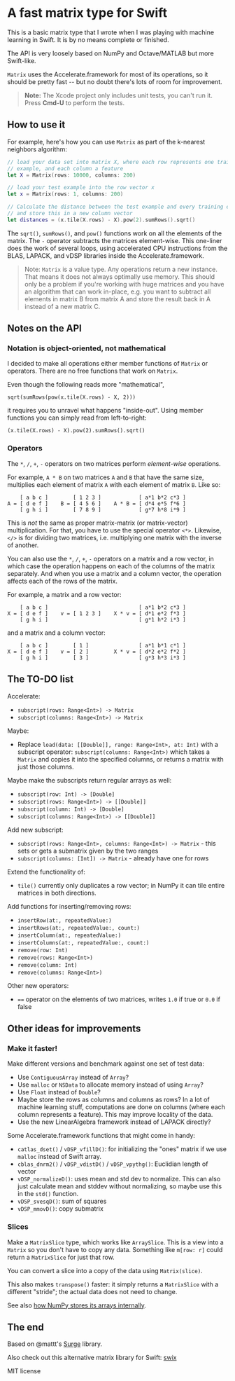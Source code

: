# A fast matrix type for Swift

This is a basic matrix type that I wrote when I was playing with machine learning in Swift. It is by no means complete or finished.

The API is very loosely based on NumPy and Octave/MATLAB but more Swift-like.

`Matrix` uses the Accelerate.framework for most of its operations, so it should be pretty fast -- but no doubt there's lots of room for improvement.

> **Note:** The Xcode project only includes unit tests, you can't run it. Press **Cmd-U** to perform the tests.

## How to use it

For example, here's how you can use `Matrix` as part of the k-nearest neighbors algorithm:

```swift
// load your data set into matrix X, where each row represents one training
// example, and each column a feature
let X = Matrix(rows: 10000, columns: 200)

// load your test example into the row vector x
let x = Matrix(rows: 1, columns: 200)

// Calculate the distance between the test example and every training example
// and store this in a new column vector
let distances = (x.tile(X.rows) - X).pow(2).sumRows().sqrt()
```

The `sqrt()`, `sumRows()`, and `pow()` functions work on all the elements of the matrix. The `-` operator subtracts the matrices element-wise. This one-liner does the work of several loops, using accelerated CPU instructions from the BLAS, LAPACK, and vDSP libraries inside the Accelerate.framework.

> Note: `Matrix` is a value type. Any operations return a new instance. That means it does not always optimally use memory. This should only be a problem if you're working with huge matrices and you have an algorithm that can work in-place, e.g. you want to subtract all elements in matrix B from matrix A and store the result back in A instead of a new matrix C.

## Notes on the API

### Notation is object-oriented, not mathematical

I decided to make all operations either member functions of `Matrix` or operators. There are no free functions that work on `Matrix`.

Even though the following reads more "mathematical",

    sqrt(sumRows(pow(x.tile(X.rows) - X, 2)))

it requires you to unravel what happens "inside-out". Using member functions you can simply read from left-to-right:

    (x.tile(X.rows) - X).pow(2).sumRows().sqrt()

### Operators

The `*`, `/`, `+`, `-` operators on two matrices perform *element-wise* operations. 

For example, `A * B` on two matrices `A` and `B` that have the same size, multiplies each element of matrix `A` with each element of matrix `B`. Like so:

        [ a b c ]        [ 1 2 3 ]            [ a*1 b*2 c*3 ]
    A = [ d e f ]    B = [ 4 5 6 ]    A * B = [ d*4 e*5 f*6 ]
        [ g h i ]        [ 7 8 9 ]            [ g*7 h*8 i*9 ]

This is *not* the same as proper matrix-matrix (or matrix-vector) multiplication. For that, you have to use the special operator `<*>`. Likewise, `</>` is for dividing two matrices, i.e. multiplying one matrix with the inverse of another.

You can also use the `*`, `/`, `+`, `-` operators on a matrix and a row vector, in which case the operation happens on each of the columns of the matrix separately. And when you use a matrix and a column vector, the operation affects each of the rows of the matrix.

For example, a matrix and a row vector:

        [ a b c ]                             [ a*1 b*2 c*3 ]
    X = [ d e f ]    v = [ 1 2 3 ]    X * v = [ d*1 e*2 f*3 ]
        [ g h i ]                             [ g*1 h*2 i*3 ]

and a matrix and a column vector:

        [ a b c ]        [ 1 ]                [ a*1 b*1 c*1 ]
    X = [ d e f ]    v = [ 2 ]        X * v = [ d*2 e*2 f*2 ]
        [ g h i ]        [ 3 ]                [ g*3 h*3 i*3 ]

## The TO-DO list

Accelerate:

- `subscript(rows: Range<Int>) -> Matrix`
- `subscript(columns: Range<Int>) -> Matrix`

Maybe:

- Replace `load(data: [[Double]], range: Range<Int>, at: Int)` with a subscript operator: `subscript(columns: Range<Int>)` which takes a `Matrix` and copies it into the specified columns, or returns a matrix with just those columns.

Maybe make the subscripts return regular arrays as well:

- `subscript(row: Int) -> [Double]`
- `subscript(rows: Range<Int>) -> [[Double]]`
- `subscript(column: Int) -> [Double]`
- `subscript(columns: Range<Int>) -> [[Double]]`

Add new subscript:

- `subscript(rows: Range<Int>, columns: Range<Int>) -> Matrix` - this sets or gets a submatrix given by the two ranges
- `subscript(columns: [Int]) -> Matrix` - already have one for rows

Extend the functionality of:

- `tile()` currently only duplicates a row vector; in NumPy it can tile entire matrices in both directions.

Add functions for inserting/removing rows:

- `insertRow(at:, repeatedValue:)`
- `insertRows(at:, repeatedValue:, count:)`
- `insertColumn(at:, repeatedValue:)`
- `insertColumns(at:, repeatedValue:, count:)`
- `remove(row: Int)`
- `remove(rows: Range<Int>)`
- `remove(column: Int)`
- `remove(columns: Range<Int>)`

Other new operators:

- `==` operator on the elements of two matrices, writes `1.0` if true or `0.0` if false

## Other ideas for improvements

### Make it faster!

Make different versions and benchmark against one set of test data:

- Use `ContiguousArray` instead of `Array`?
- Use `malloc` or `NSData` to allocate memory instead of using `Array`?
- Use `Float` instead of `Double`?
- Maybe store the rows as columns and columns as rows? In a lot of machine learning stuff, computations are done on columns (where each column represents a feature). This may improve locality of the data.
- Use the new LinearAlgebra framework instead of LAPACK directly?

Some Accelerate.framework functions that might come in handy:

- `catlas_dset()` / `vDSP_vfillD()`: for initializing the "ones" matrix if we use `malloc` instead of Swift array.
- `cblas_dnrm2()` / `vDSP_vdistD()` / `vDSP_vpythg()`: Euclidian length of vector
- `vDSP_normalizeD()`: uses mean and std dev to normalize. This can also just calculate mean and stddev without normalizing, so maybe use this in the `std()` function.
- `vDSP_svesqD()`: sum of squares
- `vDSP_mmovD()`: copy submatrix

### Slices

Make a `MatrixSlice` type, which works like `ArraySlice`. This is a view into a `Matrix` so you don't have to copy any data. Something like `m[row: r]` could return a `MatrixSlice` for just that row.

You can convert a slice into a copy of the data using `Matrix(slice)`.

This also makes `transpose()` faster: it simply returns a `MatrixSlice` with a different "stride"; the actual data does not need to change.

See also [how NumPy stores its arrays internally](http://www.scipy-lectures.org/advanced/advanced_numpy/index.html).

## The end

Based on @mattt's [Surge](https://github.com/mattt/Surge) library.

Also check out this alternative matrix library for Swift: [swix](http://scottsievert.com/swix/)

MIT license
